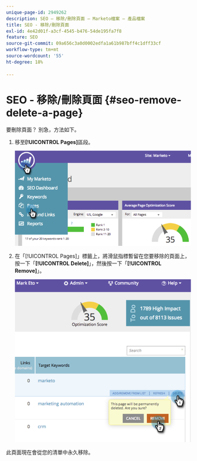 ```yaml
---
unique-page-id: 2949262
description: SEO — 移除/刪除頁面 — Marketo檔案 — 產品檔案
title: SEO - 移除/刪除頁面
exl-id: 4e42d01f-a3cf-4545-b476-54de195fa7f8
feature: SEO
source-git-commit: 09a656c3a0d0002edfa1a61b987bff4c1dff33cf
workflow-type: tm+mt
source-wordcount: '55'
ht-degree: 18%

---
```


# SEO - 移除/刪除頁面 {#seo-remove-delete-a-page}

要刪除頁面？ 別急，方法如下。

1. 移至&#x200B;**[!UICONTROL Pages]**&#x200B;區段。

   ![](assets/image2014-9-18-13-3a58-3a33.png)

1. 在「[!UICONTROL Pages]」標籤上，將滑鼠指標暫留在您要移除的頁面上，按一下「**[!UICONTROL Delete]**」，然後按一下「**[!UICONTROL Remove]**」。

   ![](assets/image2014-9-18-13-3a58-3a39.png)

此頁面現在會從您的清單中永久移除。
